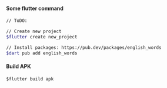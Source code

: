 #### Some flutter command

```bash
// ToDO:

// Create new project
$flutter create new_project

// Install packages: https://pub.dev/packages/english_words
$dart pub add english_words


```

#### Build APK
```
$flutter build apk
```
